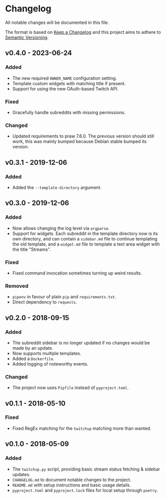 # Changelog
All notable changes will be documented in this file.

The format is based on [Keep a Changelog](http://keepachangelog.com/en/1.0.0/)
and this project aims to adhere to [Semantic Versioning](http://semver.org/spec/v2.0.0.html).


## v0.4.0 - 2023-06-24
### Added
- The new required `OWNER_NAME` configuration setting.
- Template custom widgets with matching title if present.
- Support for using the new OAuth-based Twitch API.

### Fixed
- Gracefully handle subreddits with missing permissions.

### Changed
- Updated requirements to praw 7.6.0. The previous version should still work,
  this was mainly bumped because Debian stable bumped its version.


## v0.3.1 - 2019-12-06
### Added
- Added the `--template-directory` argument.


## v0.3.0 - 2019-12-06
### Added
- Now allows changing the log level via `argparse`.
- Support for widgets. Each subreddit in the template directory now is its own
  directory, and can contain a `sidebar.md` file to continue templating the old
  template, and a `widget.md` file to template a text area widget with the title
  "Streams".

### Fixed
- Fixed command invocation sometimes turning up weird results.

### Removed
- `pipenv` in favour of plain `pip` and `requirements.txt`.
- Direct dependency to `requests`.


## v0.2.0 - 2018-09-15
### Added
- The subreddit sidebar is no longer updated if no changes would be made by an update.
- Now supports multiple templates.
- Added a `Dockerfile`.
- Added logging of noteworthy events.

### Changed
- The project now uses `Pipfile` instead of `pyproject.toml`.


## v0.1.1 - 2018-05-10
### Fixed
- Fixed RegEx matching for the `twitchup` matching more than wanted.


## v0.1.0 - 2018-05-09
### Added
- The `twitchup.py` script, providing basic stream status fetching & sidebar updates.
- `CHANGELOG.md` to document notable changes to the project.
- `README.md` with setup instructions and basic usage details.
- `pyproject.toml` and `pyproject.lock` files for local setup through `poetry`.

<!-- vim: set textwidth=80 sw=2 ts=2: -->
